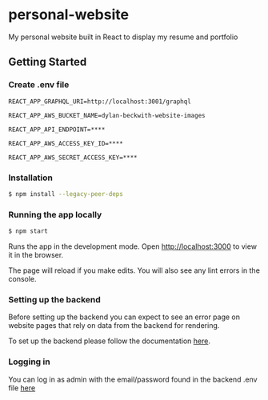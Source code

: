 # personal-website

My personal website built in React to display my resume and portfolio

## Getting Started

### Create .env file

```
REACT_APP_GRAPHQL_URI=http://localhost:3001/graphql

REACT_APP_AWS_BUCKET_NAME=dylan-beckwith-website-images

REACT_APP_API_ENDPOINT=****

REACT_APP_AWS_ACCESS_KEY_ID=****

REACT_APP_AWS_SECRET_ACCESS_KEY=****
```

### Installation

```bash
$ npm install --legacy-peer-deps
```

### Running the app locally

```bash
$ npm start
```

Runs the app in the development mode.
Open [http://localhost:3000](http://localhost:3000) to view it in the browser.

The page will reload if you make edits.
You will also see any lint errors in the console.

### Setting up the backend

Before setting up the backend you can expect to see an error page on website pages that rely on data from the backend for rendering.

To set up the backend please follow the documentation [here](https://github.com/OTTTO/personal-website-backend).

### Logging in

You can log in as admin with the email/password found in the backend .env file [here](https://github.com/OTTTO/personal-website-backend)
